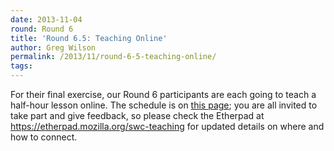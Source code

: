 ```yaml
---
date: 2013-11-04
round: Round 6
title: 'Round 6.5: Teaching Online'
author: Greg Wilson
permalink: /2013/11/round-6-5-teaching-online/
tags:
---
```

For their final exercise, our Round 6 participants are each going to teach a half-hour lesson online. The schedule is on [this page][1]; you are all invited to take part and give feedback, so please check the Etherpad at <https://etherpad.mozilla.org/swc-teaching> for updated details on where and how to connect.

 [1]: http://teaching.software-carpentry.org/presentation-schedule/
